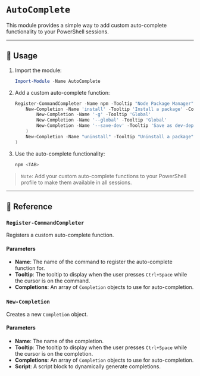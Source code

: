 # `AutoComplete`

This module provides a simple way to add custom auto-complete functionality to your PowerShell sessions.

---

## 📘 Usage

1. Import the module:

    ```powershell
    Import-Module -Name AutoComplete
    ```

2. Add a custom auto-complete function:

    ```powershell
    Register-CommandCompleter -Name npm -Tooltip "Node Package Manager" -Completions @(
        New-Completion -Name 'install' -Tooltip 'Install a package' -Completions @(
            New-Completion -Name '-g' -Tooltip 'Global'
            New-Completion -Name '--global' -Tooltip 'Global'
            New-Completion -Name '--save-dev' -Tooltip 'Save as dev-dependency'
        )
        New-Completion -Name "uninstall" -Tooltip "Uninstall a package"
    )
    ```

3. Use the auto-complete functionality:

    ```powershell
    npm <TAB>
    ```

> `Note`: Add your custom auto-complete functions to your PowerShell profile to make them available in all sessions.

---

## 📕 Reference

### `Register-CommandCompleter`

Registers a custom auto-complete function.

#### Parameters

- **Name**: The name of the command to register the auto-complete function for.
- **Tooltip**: The tooltip to display when the user presses `Ctrl+Space` while the cursor is on the command.
- **Completions**: An array of `Completion` objects to use for auto-completion.

### `New-Completion`

Creates a new `Completion` object.

#### Parameters

- **Name**: The name of the completion.
- **Tooltip**: The tooltip to display when the user presses `Ctrl+Space` while the cursor is on the completion.
- **Completions**: An array of `Completion` objects to use for auto-completion.
- **Script**: A script block to dynamically generate completions.
